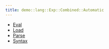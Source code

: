 ```yaml
---
title: demo::lang::Exp::Combined::Automatic
---
```



* [Eval](../../../../../../Library/demo/lang/Exp/Combined/Automatic/Eval.md)
* [Load](../../../../../../Library/demo/lang/Exp/Combined/Automatic/Load.md)
* [Parse](../../../../../../Library/demo/lang/Exp/Combined/Automatic/Parse.md)
* [Syntax](../../../../../../Library/demo/lang/Exp/Combined/Automatic/Syntax.md)